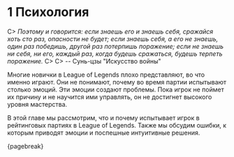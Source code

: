 # 1 Психология

C> *Поэтому и говорится: если знаешь его и знаешь себя, сражайся хоть сто раз, опасности не будет; если знаешь себя, а его не знаешь, один раз победишь, другой раз потерпишь поражение; если не знаешь ни себя, ни его, каждый раз, когда будешь сражаться, будешь терпеть поражение.*
C>
C> -- Сунь-цзы "Искусство войны"

Многие новички в League of Legends плохо представляют, во что именно играют. Они не понимают, почему во время партии испытывают столько эмоций. Эти эмоции создают проблемы. Пока игрок не поймет их причину и не научится ими управлять, он не достигнет высокого уровня мастерства.

В этой главе мы рассмотрим, что и почему испытывает игрок в рейтинговых партиях в League of Legends. Также мы обсудим ошибки, к которым приводят эмоции и поспешные интуитивные решения.

{pagebreak}
